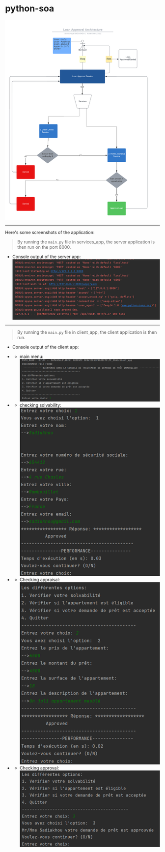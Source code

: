 # python-soa

![image](./assets/Architecture.png)

---

Here's some screenshots of the application:

> By running the `main.py` file in services_app, the server application is then run on the port 8000.

- Console output of the server app:
![image](./assets/server%20console.png)

---
> By running the `main.py` file in client_app, the client application is then run.
- Console output of the client app:
- - main menu:
![image](./assets/Client%20console.png)

- - checking solvability:
![image](./assets/Checkcredit.png)

- - Checking appraisal:
![image](./assets/Appraise.png)

- - Checking approval:
![image](./assets/approval.png)
